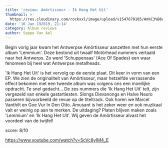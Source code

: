 ```yaml
---
title: 'review: Amörtisseur - Ik Hang Het Uit'
thumbnail: >-
  https://res.cloudinary.com/rockxxl/image/upload/v1547670105/Am%C3%B6rtisseur_voorkant__1.jpg
date: '16 Jan 192019, 21:14'
category: Album reviews
author: Seppe Van Ael
---
```

Begin vorig jaar kwam het Antwerpse Amörtisseur aanzetten met hun eerste album 'Lemmium'. Deze bestond uit twaalf Motörhead nummers vertaald naar het Antwerps. Zo werd 'Schuppenaas' (Ace Of Spades) een waar fenomeen bij heel wat Antwerpse metalheads. 

'Ik Hang Het Uit' is het vervolg op de eerste plaat. Dit keer in vorm van een EP. We zien de originaliteit van Amörtisseur, maar hetzelfde verrassende effect bekomen met een tweede album was volgens ons een moeilijke opdracht. Te snel gedacht... De zes nummers die 'Ik Hang Het Uit' telt, zijn vergezeld van enkele gastartiesten. Slongs Dievanongs en Halve Neuro passeren bijvoorbeeld de revue op de titeltrack. Ook horen we Marcel Vanthilt en Goe Vur In Den Otto. Amusant is het zeker weer en ook muzikaal valt er weinig op aan te merken. De uitdaging? Platen blijven maken zoals 'Lemmium' en 'Ik Hang Het Uit'. Wij geven de Amörtisseur alvast het voordeel van de twijfel! 

score: 8/10 

<https://www.youtube.com/watch?v=ScVc8yIM4_E>
